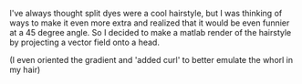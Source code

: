 I've always thought split dyes were a cool hairstyle, but I was thinking of ways to make it even more extra and realized that it would be even funnier at a 45 degree angle. So I decided to make a matlab render of the hairstyle by projecting a vector field onto a head.

(I even oriented the gradient and 'added curl' to better emulate the whorl in my hair)